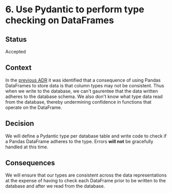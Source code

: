 # 6. Use Pydantic to perform type checking on DataFrames

## Status

Accepted

## Context

In the [previous ADR](./ADR_5_use-pandas-to-store-information-about-commits.md)
it was identified that a consequence of using Pandas DataFrames to store data is
that column types may not be consistent. Thus when we write to the database, we
can't gaurentee that the data written adheres to the database schema. We also
don't know what type data read from the database, thereby undermining confidence
in functions that operate on the DataFrame.

## Decision

We will define a Pydantic type per database table and write code to check if a
Pandas DataFrame adheres to the type. Errors **will not** be gracefully handled
at this time.

## Consequences

We will ensure that our types are consistent across the data representations at
the expense of having to check each DataFrame prior to be written to the
database and after we read from the database.
